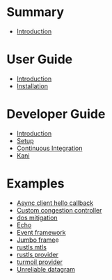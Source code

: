 # Summary

- [Introduction](README.md)

# User Guide

- [Introduction]()
- [Installation](user-guide/installation.md)

# Developer Guide

- [Introduction](dev-guide.md)
- [Setup](dev-guide/setup.md)
- [Continuous Integration](dev-guide/ci.md)
- [Kani](dev-guide/kani.md)

# Examples

- [Async client hello callback](examples/async-client-hello-callback.md)
- [Custom congestion controller](examples/custom-congestion-controller.md)
- [dos mitigation]()
- [Echo]()
- [Event framework]()
- [Jumbo frame]()e
- [rustls mtls]()
- [rustls provider]()
- [turmoil provider]()
- [Unreliable datagram]()
